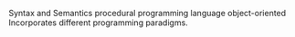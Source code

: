 
Syntax and Semantics
procedural programming language
object-oriented
Incorporates different programming paradigms.